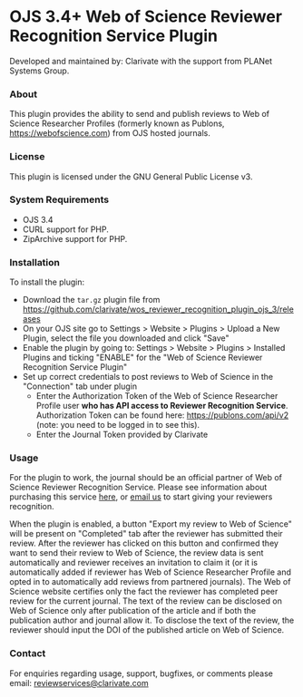 # OJS 3.4+ Web of Science Reviewer Recognition Service Plugin

Developed and maintained by: Clarivate with the support from PLANet Systems Group.

### About
This plugin provides the ability to send and publish reviews to Web of Science Researcher Profiles (formerly known as Publons, https://webofscience.com) from OJS hosted journals.

### License
This plugin is licensed under the GNU General Public License v3.

### System Requirements
- OJS 3.4
- CURL support for PHP.
- ZipArchive support for PHP.

### Installation
To install the plugin:
 - Download the `tar.gz` plugin file from https://github.com/clarivate/wos_reviewer_recognition_plugin_ojs_3/releases
 - On your OJS site go to Settings > Website > Plugins > Upload a New Plugin, select the file you downloaded and click "Save"
 - Enable the plugin by going to:  Settings > Website > Plugins > Installed Plugins and ticking "ENABLE" for the "Web of Science Reviewer Recognition Service Plugin"
 - Set up correct credentials to post reviews to Web of Science in the "Connection" tab under plugin
   - Enter the Authorization Token of the Web of Science Researcher Profile user <b>who has API access to Reviewer Recognition Service</b>. Authorization Token can be found here: https://publons.com/api/v2 (note: you need to be logged in to see this).
   - Enter the Journal Token provided by Clarivate

### Usage
For the plugin to work, the journal should be an official partner of Web of Science Reviewer Recognition Service. Please see information about purchasing this service [here](https://clarivate.com/products/scientific-and-academic-research/research-publishing-solutions/reviewer-recognition-service/), or <a href="mailto:reviewservices@clarivate.com">email us</a> to start giving your reviewers recognition.


When the plugin is enabled, a button "Export my review to Web of Science" will be present on "Completed" tab after the reviewer has submitted their review. After the reviewer has clicked on this button and confirmed they want to send their review to Web of Science, the review data is sent automatically and reviewer receives an invitation to claim it (or it is automatically added if reviewer has Web of Science Researcher Profile and opted in to automatically add reviews from partnered journals).
The Web of Science website certifies only the fact the reviewer has completed peer review for the current journal. The text of the review can be disclosed on Web of Science only after publication of the article and if both the publication author and journal allow it. To disclose the text of the review, the reviewer should input the DOI of the published article on Web of Science.

### Contact
For enquiries regarding usage, support, bugfixes, or comments please email:
reviewservices@clarivate.com
